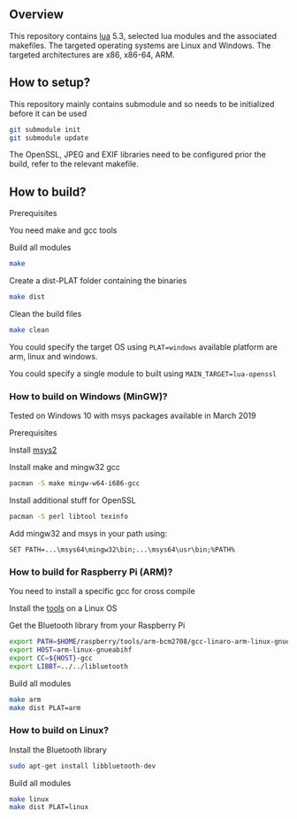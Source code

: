 
## Overview

This repository contains [lua](http://www.lua.org/) 5.3, selected lua modules and the associated makefiles.
The targeted operating systems are Linux and Windows. The targeted architectures are x86, x86-64, ARM.

## How to setup?

This repository mainly contains submodule and so needs to be initialized before it can be used

```bash
git submodule init
git submodule update
```

The OpenSSL, JPEG and EXIF libraries need to be configured prior the build, refer to the relevant makefile.

## How to build?

Prerequisites

You need make and gcc tools

Build all modules
```bash
make
```

Create a dist-PLAT folder containing the binaries
```bash
make dist
```

Clean the build files
```bash
make clean
```

You could specify the target OS using `PLAT=windows` available platform are arm, linux and windows.

You could specify a single module to built using `MAIN_TARGET=lua-openssl`


### How to build on Windows (MinGW)?
Tested on Windows 10 with msys packages available in March 2019

Prerequisites

Install [msys2](https://www.msys2.org/)

Install make and mingw32 gcc
```bash
pacman -S make mingw-w64-i686-gcc
```

Install additional stuff for OpenSSL
```bash
pacman -S perl libtool texinfo
```

Add mingw32 and msys in your path using:
```
SET PATH=...\msys64\mingw32\bin;...\msys64\usr\bin;%PATH%
```

### How to build for Raspberry Pi (ARM)?

You need to install a specific gcc for cross compile

Install the [tools](https://github.com/raspberrypi/tools) on a Linux OS

Get the Bluetooth library from your Raspberry Pi

```bash
export PATH=$HOME/raspberry/tools/arm-bcm2708/gcc-linaro-arm-linux-gnueabihf-raspbian/bin:$PATH
export HOST=arm-linux-gnueabihf
export CC=${HOST}-gcc
export LIBBT=../../libluetooth
```

Build all modules
```bash
make arm
make dist PLAT=arm
```

### How to build on Linux?

Install the Bluetooth library

```bash
sudo apt-get install libbluetooth-dev
```

Build all modules
```bash
make linux
make dist PLAT=linux
```
